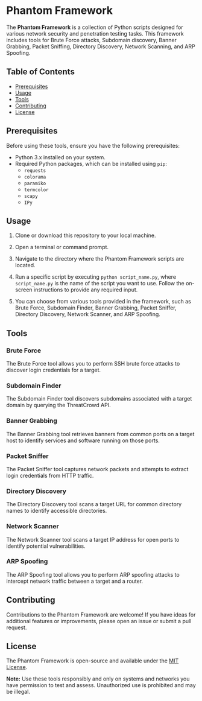 # Phantom Framework

The **Phantom Framework** is a collection of Python scripts designed for various network security and penetration testing tasks. This framework includes tools for Brute Force attacks, Subdomain discovery, Banner Grabbing, Packet Sniffing, Directory Discovery, Network Scanning, and ARP Spoofing.

## Table of Contents

- [Prerequisites](#prerequisites)
- [Usage](#usage)
- [Tools](#tools)
- [Contributing](#contributing)
- [License](#license)

## Prerequisites

Before using these tools, ensure you have the following prerequisites:

- Python 3.x installed on your system.
- Required Python packages, which can be installed using `pip`:
  - `requests`
  - `colorama`
  - `paramiko`
  - `termcolor`
  - `scapy`
  - `IPy`

## Usage

1. Clone or download this repository to your local machine.

2. Open a terminal or command prompt.

3. Navigate to the directory where the Phantom Framework scripts are located.

4. Run a specific script by executing `python script_name.py`, where `script_name.py` is the name of the script you want to use. Follow the on-screen instructions to provide any required input.

5. You can choose from various tools provided in the framework, such as Brute Force, Subdomain Finder, Banner Grabbing, Packet Sniffer, Directory Discovery, Network Scanner, and ARP Spoofing.

## Tools

### Brute Force

The Brute Force tool allows you to perform SSH brute force attacks to discover login credentials for a target.

### Subdomain Finder

The Subdomain Finder tool discovers subdomains associated with a target domain by querying the ThreatCrowd API.

### Banner Grabbing

The Banner Grabbing tool retrieves banners from common ports on a target host to identify services and software running on those ports.

### Packet Sniffer

The Packet Sniffer tool captures network packets and attempts to extract login credentials from HTTP traffic.

### Directory Discovery

The Directory Discovery tool scans a target URL for common directory names to identify accessible directories.

### Network Scanner

The Network Scanner tool scans a target IP address for open ports to identify potential vulnerabilities.

### ARP Spoofing

The ARP Spoofing tool allows you to perform ARP spoofing attacks to intercept network traffic between a target and a router.

## Contributing

Contributions to the Phantom Framework are welcome! If you have ideas for additional features or improvements, please open an issue or submit a pull request.

## License

The Phantom Framework is open-source and available under the [MIT License](LICENSE).

**Note:** Use these tools responsibly and only on systems and networks you have permission to test and assess. Unauthorized use is prohibited and may be illegal.
